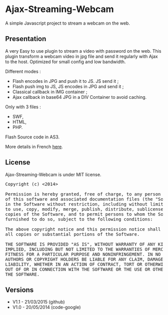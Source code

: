 Ajax-Streaming-Webcam
=====================

A simple Javascript project to stream a webcam on the web.

Presentation
------------

A very Easy to use plugin to stream a video with password on the web.
This plugin transform a webcam video in jpg file and send it regularly with Ajax to the host.
Optimized for small config and low bandwidth.

Different modes :

* Flash encodes in JPG and push it to JS. JS send it ;
* Flash push img to JS, JS encodes in JPG and send it ;
* Classical callback in IMG container ;
* Ajax callback in base64 JPG in a DIV Container to avoid caching. 

Only with 3 files :

* SWF,
* HTML,
* PHP.

Flash Source code in AS3.

More details in French [here](http://www.boiteasite.fr/fiches/javascript_webcam_streaming.html).

License 
-------

Ajax-Streaming-Webcam is under MIT license.

<pre>
Copyright (c) <2014> <Jacques Malgrange contacter@boiteasite.fr>

Permission is hereby granted, free of charge, to any person obtaining a copy
of this software and associated documentation files (the "Software"), to deal
in the Software without restriction, including without limitation the rights
to use, copy, modify, merge, publish, distribute, sublicense, and/or sell
copies of the Software, and to permit persons to whom the Software is
furnished to do so, subject to the following conditions:

The above copyright notice and this permission notice shall be included in
all copies or substantial portions of the Software.

THE SOFTWARE IS PROVIDED "AS IS", WITHOUT WARRANTY OF ANY KIND, EXPRESS OR
IMPLIED, INCLUDING BUT NOT LIMITED TO THE WARRANTIES OF MERCHANTABILITY,
FITNESS FOR A PARTICULAR PURPOSE AND NONINFRINGEMENT. IN NO EVENT SHALL THE
AUTHORS OR COPYRIGHT HOLDERS BE LIABLE FOR ANY CLAIM, DAMAGES OR OTHER
LIABILITY, WHETHER IN AN ACTION OF CONTRACT, TORT OR OTHERWISE, ARISING FROM,
OUT OF OR IN CONNECTION WITH THE SOFTWARE OR THE USE OR OTHER DEALINGS IN
THE SOFTWARE.
</pre>


Versions
--------

* V1.1 - 21/03/2015 (github)
* V1.0 - 20/05/2014 (code-google)
